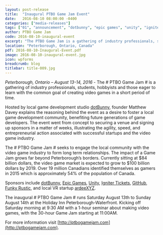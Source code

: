 ```yaml
---
layout: post-release
title:  "Inaugural PTBO Game Jam Event"
date:   2016-08-10 08:00:00 -0400
categories: ["media-releases"]
tags: ["01", "announcement", "dotbunny", "epic games", "unity", "igniter tickets", "github", "funky rustic", "ardeeXYZ"]
author: PTBO Game Jam
code: 2016-08-10-inaugural-event
excerpt: "The PTBO Game Jam is a gathering of industry professionals, students, hobbyists and those eager to learn with the common goal of creating video games in a short period of time."
location: "Peterborough, Ontario, Canada"
pdf: 2016-08-10-Inaugural-Event.pdf
image: 2016-08-10-inaugural-event.jpg
icon: wpforms
breadcrumb: blog
titlebar: title-009.jpg
---
```

_Peterborough, Ontario – August 13-14, 2016_ - The # PTBO Game Jam # is a gathering of industry professionals, students, hobbyists and those eager to learn with the common goal of creating video games in a short period of time.

Hosted by local game development studio [dotBunny](http://dotbunny.com), founder Matthew Davey explains the reasoning behind the event as a desire to foster a local game development community, benefiting future generations of game developers. The event went from concept to securing a venue and signing up sponsors in a matter of weeks, illustrating the agility, speed, and entrepreneurial action associated with successful startups and the video game industry.

The # PTBO Game Jam # seeks to engage the local community with the video game industry to form long term relationships. The impact of a Game Jam grows far beyond Peterborough’s borders. Currently sitting at $84 billion dollars, the video game market is expected to grow to $100 billion dollars by 2019. Over 19 million Canadians identified themselves as gamers in 2015 which is approximately 54% of the population of Canada.

Sponsors include [dotBunny](http://dotbunny.com), [Epic Games](http://epicgames.com), [Unity](http://unity3d.com), [Igniter Tickets](http://ignitertickets.com), [GitHub](http://github.com), [Funky Rustic](http://funkyrustic.net), and local VR startup [ardeeXYZ](http://ardee.xyz).

The inaugural # PTBO Game Jam # runs Saturday August 13th to Sunday August 14th at the Holiday Inn Peterborough-Waterfront. Kicking off Saturday morning at 9:30 AM with a 1-hour seminar about making video games, with the 30-hour Game Jam starting at 11:00AM.

For more information visit [http://ptbogamejam.com](http://ptbogamejam.com).
